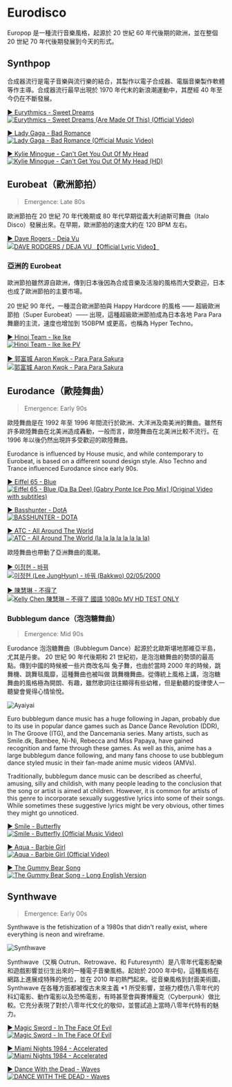 # Eurodisco

Europop 是一種流行音樂風格，起源於 20 世紀 60 年代後期的歐洲，並在整個 20 世紀 70 年代後期發展到今天的形式。

## Synthpop

合成器流行是電子音樂與流行樂的結合，其製作以電子合成器、電腦音樂製作軟體等作主導。合成器流行最早出現於 1970 年代末的新浪潮運動中，其歷經 40 年至今仍在不斷發展。

[▶️ Eurythmics - Sweet Dreams  
![Eurythmics - Sweet Dreams (Are Made Of This) (Official Video)](https://img.youtube.com/vi/qeMFqkcPYcg/0.jpg)](https://youtu.be/qeMFqkcPYcg)

[▶️ Lady Gaga - Bad Romance  
![Lady Gaga - Bad Romance (Official Music Video)](https://img.youtube.com/vi/qrO4YZeyl0I/0.jpg)](https://youtu.be/qrO4YZeyl0I?t=254)

[▶️ Kylie Minogue - Can't Get You Out Of My Head  
![Kylie Minogue - Can't Get You Out Of My Head (HD)](https://img.youtube.com/vi/YPwtJ89jes4/0.jpg)](https://youtu.be/YPwtJ89jes4?t=107)

## Eurobeat（歐洲節拍）

> Emergence: Late 80s

歐洲節拍在 20 世紀 70 年代晚期或 80 年代早期從義大利迪斯可舞曲（Italo Disco）發展出來。在早期，歐洲節拍的速度大約在 120 BPM 左右。

[▶️ Dave Rogers - Deja Vu  
![DAVE RODGERS / DEJA VU 【Official Lyric Video】](https://img.youtube.com/vi/tdeJiw6qMkA/0.jpg)](https://youtu.be/tdeJiw6qMkA?t=63)

### 亞洲的 Eurobeat

歐洲節拍雖然源自歐洲，傳到日本後因為合成音樂及活潑的風格而大受歡迎，日本也成了歐洲節拍的主要市場。

20 世紀 90 年代，一種混合​​歐洲節拍與 Happy Hardcore 的風格 —— 超級歐洲節拍（Super Eurobeat）—— 出現，這種超級歐洲節拍成為日本各地 Para Para 舞廳的主流，速度也增加到 150BPM 或更高，也稱為 Hyper Techno。

[▶️ Hinoi Team - Ike Ike  
![Hinoi Team - Ike Ike PV](https://img.youtube.com/vi/aNlkiymcT1Q/0.jpg)](https://youtu.be/aNlkiymcT1Q?t=46)

[▶️ 郭富城 Aaron Kwok - Para Para Sakura  
![郭富城 Aaron Kwok - Para Para Sakura](https://img.youtube.com/vi/-0aB7EDZ6TU/0.jpg)](https://youtu.be/-0aB7EDZ6TU?t=56)

## Eurodance（歐陸舞曲）

> Emergence: Early 90s

歐陸舞曲是在 1992 年至 1996 年間流行於歐洲、大洋洲及南美洲的舞曲。雖然有許多歐陸舞曲在北美洲造成轟動，一般而言，歐陸舞曲在北美洲比較不流行。在 1996 年以後仍然出現許多受歡迎的歐陸舞曲。

Eurodance is influenced by House music, and while contemporary to Eurobeat, is based on a different sound design style. Also Techno and Trance influenced Eurodance since early 90s.

[▶️ Eiffel 65 - Blue  
![Eiffel 65 - Blue (Da Ba Dee) \[Gabry Ponte Ice Pop Mix\] (Original Video with subtitles)](https://img.youtube.com/vi/68ugkg9RePc/0.jpg)](https://youtu.be/68ugkg9RePc?t=48)

[▶️ Basshunter - DotA  
![BASSHUNTER - DOTA](https://img.youtube.com/vi/qTsaS1Tm-Ic/0.jpg)](https://youtu.be/qTsaS1Tm-Ic?t=162)

[▶️ ATC - All Around The World  
![ATC - All Around The World (la la la la la la la la)](https://img.youtube.com/vi/IRvGZffXhfk/0.jpg)](https://youtu.be/IRvGZffXhfk?t=33)

歐陸舞曲也帶動了亞洲舞曲的風潮。

[▶️ 이정현 - 바꿔  
![이정현 (Lee JungHyun) - 바꿔 (Bakkwo) 02/05/2000](https://img.youtube.com/vi/URoehXX4HEk/0.jpg)](https://youtu.be/URoehXX4HEk?t=39)

[▶️ 陳慧琳 - 不得了  
![Kelly Chen 陳慧琳 – 不得了 國語 1080p MV HD TEST ONLY](https://img.youtube.com/vi/4rb2EYfEo9g/0.jpg)](https://youtu.be/4rb2EYfEo9g?t=15)

### Bubblegum dance（泡泡糖舞曲）

> Emergence: Mid 90s

Eurodance 泡泡糖舞曲（Bubblegum Dance）起源於北歐斯堪地那維亞半島，尤其是丹麥。 20 世紀 90 年代後期和 21 世紀初，是泡泡糖舞曲的勢頭的最高點。傳到中國的時候被一些片商改名叫 兔子舞，也由於當時 2000 年的時候，跳舞機、跳舞毯風靡，這種舞曲也被叫做 跳舞機舞曲。從傳統上風格上講，泡泡糖舞曲的風格極為開朗、有趣，雖然歌詞往往顯得有些幼稚，但是動聽的旋律使人一聽變會覺得心情愉悅。

![Ayaiyai](https://i.imgur.com/RtwPBk0.png)

Euro bubblegum dance music has a huge following in Japan, probably due to its use in popular dance games such as Dance Dance Revolution (DDR), In The Groove (ITG), and the Dancemania series. Many artists, such as Smile.dk, Bambee, Ni-Ni, Rebecca and Miss Papaya, have gained recognition and fame through these games. As well as this, anime has a large bubblegum dance following, and many fans choose to use bubblegum dance styled music in their fan-made anime music videos (AMVs).

Traditionally, bubblegum dance music can be described as cheerful, amusing, silly and childish, with many people leading to the conclusion that the song or artist is aimed at children. However, it is common for artists of this genre to incorporate sexually suggestive lyrics into some of their songs. While sometimes these suggestive lyrics might be very obvious, other times they might go unnoticed.

[▶️ Smile - Butterfly  
![Smile - Butterfly (Official Music Video)](https://img.youtube.com/vi/QzcvRDWgRIE/0.jpg)](https://youtu.be/QzcvRDWgRIE?t=30)

[▶️ Aqua - Barbie Girl  
![Aqua - Barbie Girl (Official Video)](https://img.youtube.com/vi/ZyhrYis509A/0.jpg)](https://youtu.be/ZyhrYis509A?t=131)

[▶️ The Gummy Bear Song  
![The Gummy Bear Song - Long English Version](https://img.youtube.com/vi/astISOttCQ0/0.jpg)](https://youtu.be/astISOttCQ0?t=46)

## Synthwave

> Emergence: Early 00s

Synthwave is the fetishization of a 1980s that didn't really exist, where everything is neon and wireframe.

![Synthwave](https://i.imgur.com/yIMf55h.jpg)

Synthwave（又稱 Outrun、Retrowave、和 Futuresynth）是八零年代電影配樂和遊戲影響並衍生出來的一種電子音樂風格。起始於 2000 年中旬，這種風格在網路上進展成特殊的地位，並在 2010 年初熱門起來。從音樂風格到封面美術圖，Synthwave 在各種方面都被復古未來主義 *1 所受影響，並極力模仿八零年代的科幻電影、動作電影以及恐怖電影，有時甚至會與賽博龐克（Cyberpunk）做比較。它充分表現了對於八零年代文化的敬仰，並嘗試追上當時八零年代特有的魅力。

[▶️ Magic Sword - In The Face Of Evil  
![Magic Sword - In The Face Of Evil](https://img.youtube.com/vi/G02wKufX3nw/0.jpg)](https://youtu.be/G02wKufX3nw?t=47)

[▶️ Miami Nights 1984 - Accelerated  
![Miami Nights 1984 - Accelerated](https://img.youtube.com/vi/rDBbaGCCIhk/0.jpg)](https://youtu.be/rDBbaGCCIhk?t=177)

[▶️ Dance With the Dead - Waves  
![DANCE WITH THE DEAD - Waves](https://img.youtube.com/vi/_eHMCbR_s_Y/0.jpg)](https://youtu.be/_eHMCbR_s_Y?t=69)
